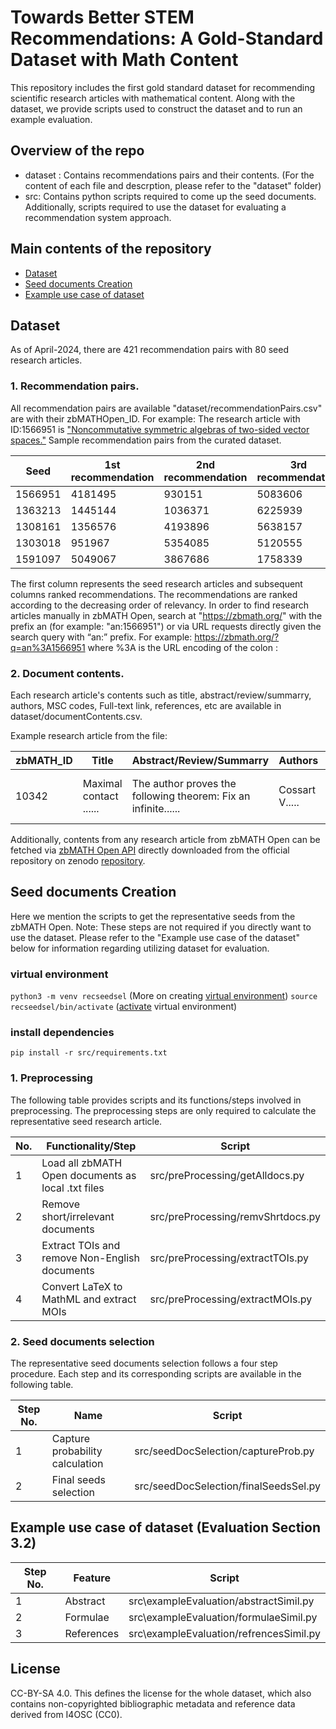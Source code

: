 # Towards Better STEM Recommendations: A Gold-Standard Dataset with Math Content

This repository includes the first gold standard dataset for recommending scientific research articles with mathematical content. 
Along with the dataset, we provide scripts used to construct the dataset and to run an example evaluation.


## Overview of the repo

- dataset : Contains recommendations pairs and their contents. (For the content of each file and descrption, please refer to the "dataset" folder)
- src: Contains python scripts required to come up the seed documents. Additionally, scripts required to use the dataset for evaluating a recommendation system approach.

## Main contents of the repository

- [Dataset](#Dataset)
- [Seed documents Creation](#Preprocessing-and-Seed-documents-selection)
- [Example use case of dataset](#Example-use-case-of-dataset)

## Dataset

As of April-2024, there are 421 recommendation pairs with 80 seed research articles.

### 1. Recommendation pairs.

All recommendation pairs are available "dataset/recommendationPairs.csv" are with their zbMATHOpen_ID. For example: The research article with ID:1566951 is ["Noncommutative symmetric algebras of two-sided vector spaces."](https://zbmath.org/?q=an%3A1566951)
Sample recommendation pairs from the curated dataset.


| Seed    | 1st recommendation |     2nd recommendation  | 3rd recommendation |   4th recommendation  |  5th   recommendation|
|---------|---------|---------|---------|---------|---------|
| 1566951 | 4181495      | 930151  | 5083606 | 1579464 | 6338806 |
| 1363213 | 1445144		 | 1036371 | 6225939 | 2165994 | 1801581 |
| 1308161 | 1356576		 | 4193896 | 5638157 | 5007259 |         |
| 1303018 | 951967		 | 5354085 | 5120555 | 427914  | 224045  |
| 1591097 | 5049067		 | 3867686 | 1758339 | 2136591 |         |


The first column represents the seed research articles and subsequent columns ranked recommendations. The recommendations are ranked according to the decreasing order of relevancy. In order to find research articles manually in zbMATH Open, search at "https://zbmath.org/" with the prefix an (for example: "an:1566951") or via URL requests directly given the search query with “an:” prefix. For example: https://zbmath.org/?q=an%3A1566951 where %3A is the URL encoding of the colon :


### 2. Document contents.

Each research article's contents such as title, abstract/review/summarry, authors, MSC codes, Full-text link, references, etc are available in dataset/documentContents.csv.

Example research article from the file:

| zbMATH_ID | Title                  | Abstract/Review/Summarry                                       | Authors        | Keywords                                  | MSCs             | Full text link                                | References                       |
|-----------|------------------------|----------------------------------------------------------------|----------------|-------------------------------------------|------------------|-----------------------------------------------|----------------------------------|
| 10342     | Maximal contact ...... | The author proves the following theorem: Fix an infinite...... | Cossart V..... | Samuel stratum and desingularization..... | [{code: 14E15... | https://doi.org/10.1215/S0012-7094-91-06303-9 | S. Abhyankar: Resolution of..... |


Additionally, contents from any research article from zbMATH Open can be fetched via [zbMATH Open API](https://oai.zbmath.org/) directly downloaded from the official repository on zenodo [repository](https://zenodo.org/record/6448360#.Y_UmrHbP02w).


## Seed documents Creation

Here we mention the scripts to get the representative seeds from the zbMATH Open. Note: These steps are not required if you directly want to use the dataset. Please refer to the "Example use case of the dataset" below for information regarding utilizing dataset for evaluation.

### virtual environment
`python3 -m venv recseedsel` (More on creating [virtual environment](https://docs.python.org/3/library/venv.html))
`source recseedsel/bin/activate` ([activate](https://docs.python.org/3/tutorial/venv.html#:~:text=Once%20you%E2%80%99ve%20created%20a%20virtual%20environment%2C%20you%20may%20activate%20it.) virtual environment)

### install dependencies
`pip install -r src/requirements.txt`

### 1. Preprocessing

The following table provides scripts and its functions/steps involved in preprocessing. The preprocessing steps are only required to calculate the representative seed research article.

| No. | Functionality/Step                       			| Script      	      |
|-----|-----------------------------------------------------|---------------------|
| 1   | Load all zbMATH Open documents as local .txt files | src/preProcessing/getAlldocs.py   |
| 2   | Remove short/irrelevant documents        			| src/preProcessing/remvShrtdocs.py |
| 3   | Extract TOIs and remove Non-English documents       | src/preProcessing/extractTOIs.py  |
| 4   | Convert LaTeX to MathML and extract MOIs 			| src/preProcessing/extractMOIs.py  |


### 2. Seed documents selection

The representative seed documents selection follows a four step procedure. Each step and its corresponding scripts are available in the following table.

| Step No. | Name                              | Script               |
|----------|-----------------------------------|----------------------|
| 1        | Capture probability calculation   | src/seedDocSelection/captureProb.py   |
| 2        | Final seeds selection             | src/seedDocSelection/finalSeedsSel.py |

## Example use case of dataset (Evaluation Section 3.2)


| Step No. | Feature                              | Script               |
|----------|-----------------------------------|----------------------|
| 1        | Abstract    | src\exampleEvaluation/abstractSimil.py |
| 2        | Formulae             | src\exampleEvaluation/formulaeSimil.py |
| 3        | References             | src\exampleEvaluation/refrencesSimil.py |


## License 

CC-BY-SA 4.0. This defines the license for the whole dataset, which also contains non-copyrighted bibliographic metadata and reference data derived from I4OSC (CC0).
